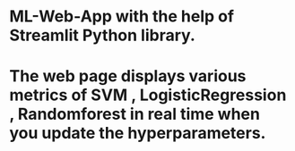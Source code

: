 # ML-Web-App with the help of Streamlit Python library.

# The web page displays various metrics of SVM , LogisticRegression , Randomforest in real time when you update the hyperparameters.
